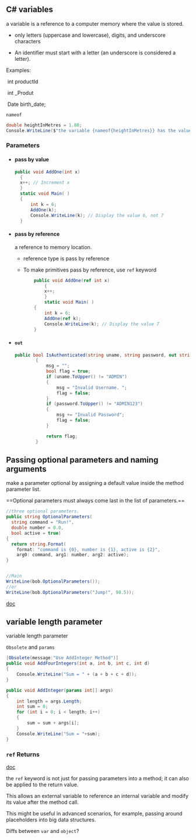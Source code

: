 ## C# variables

 a variable is a reference to a computer memory where the value is stored.

- only letters (uppercase and lowercase), digits, and underscore characters 

- An identifier must start with a letter (an underscore is considered a letter).

 Examples: 

​    int  productId

​    int  _Produt

​	Date birth_date;



`nameof`

```c#
double heightInMetres = 1.88;
Console.WriteLine($"the variable {nameof{heightInMetres}} has the value {heightInMetres}.")
```



### Parameters

- #### pass by value

  ```c#
  public void AddOne(int x)
  	{
  	x++; // Increment x
  	}
  	static void Main( )
  	{
  		int k = 6;
  		AddOne(k);
  		Console.WriteLine(k); // Display the value 6, not 7
  	}
  ```

  

- #### pass by reference

  a reference to memory location.

  - reference type is pass by reference

  - To make primitives pass by reference, use `ref` keyword 

    ```c#
    	public void AddOne(ref int x)
    		{
    		x++;
    		}
    		static void Main( )
    	{
    		int k = 6;
    		AddOne(ref k);
    		Console.WriteLine(k); // Display the value 7
    	}
    ```

- #### `out`

  ```c#
  public bool IsAuthenticated(string uname, string password, out string msg)
          {
              msg = "";
              bool flag = true;
              if (uname.ToUpper() != "ADMIN")
              {
                  msg = "Invalid Username. ";
                  flag = false;
              }
              if (password.ToUpper() != "ADMIN123")
              {
                  msg += "Invalid Password";
                  flag = false;
              }
  
              return flag;
          }
  ```

  

## Passing optional parameters and naming arguments

make a parameter optional by assigning a default value inside the method parameter list. 

==Optional parameters must always come last in the list of parameters.==

```c#
//three optional parameters.
public string OptionalParameters(
  string command = "Run!", 
  double number = 0.0, 
  bool active = true)
{
  return string.Format(
    format: "command is {0}, number is {1}, active is {2}",
    arg0: command, arg1: number, arg2: active);
}


//Main 
WriteLine(bob.OptionalParameters());
//or
WriteLine(bob.OptionalParameters("Jump!", 98.5));
```

[doc](https://docs.microsoft.com/en-us/dotnet/csharp/programming-guide/classes-and-structs/named-and-optional-arguments)



## variable length parameter

variable length parameter

`Obsolete` and `params`

```c#
[Obsolete(message:"Use AddInteger Method")]
public void AddFourIntegers(int a, int b, int c, int d)
{
    Console.WriteLine("Sum = " + (a + b + c + d));
}

public void AddInteger(params int[] args)
{
    int length = args.Length;
    int sum = 0;
    for (int i = 0; i < length; i++)
    {
        sum = sum + args[i];
    }
    Console.WriteLine("Sum = "+sum);
}
```



### `ref` Returns

 [doc]( https://docs.microsoft.com/en-us/dotnet/csharp/programming-guide/classes-and-structs/ref-returns)

the `ref` keyword is not just for passing parameters into a method; it can also be applied to the return value.

This allows an external variable to reference an internal variable and modify its value after the method call.

This might be useful in advanced scenarios, for example, passing around placeholders into big data structures.



Diffs between `var` and `object`?

